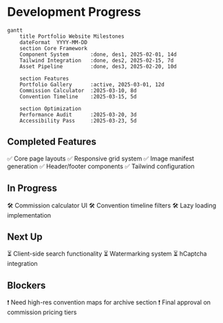 # Development Progress

```mermaid
gantt
    title Portfolio Website Milestones
    dateFormat  YYYY-MM-DD
    section Core Framework
    Component System       :done, des1, 2025-02-01, 14d
    Tailwind Integration   :done, des2, 2025-02-15, 7d
    Asset Pipeline         :done, des3, 2025-02-20, 10d
    
    section Features
    Portfolio Gallery      :active, 2025-03-01, 12d
    Commission Calculator  :2025-03-10, 8d
    Convention Timeline    :2025-03-15, 5d
    
    section Optimization
    Performance Audit      :2025-03-20, 3d
    Accessibility Pass     :2025-03-23, 5d
```

## Completed Features
✅ Core page layouts
✅ Responsive grid system
✅ Image manifest generation
✅ Header/footer components
✅ Tailwind configuration

## In Progress
🛠 Commission calculator UI
🛠 Convention timeline filters
🛠 Lazy loading implementation

## Next Up
⏳ Client-side search functionality
⏳ Watermarking system
⏳ hCaptcha integration

## Blockers
❗ Need high-res convention maps for archive section
❗ Final approval on commission pricing tiers
